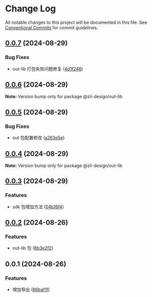 # Change Log

All notable changes to this project will be documented in this file.
See [Conventional Commits](https://conventionalcommits.org) for commit guidelines.

## [0.0.7](https://github.com/hzl-stack/Zil-Design/compare/@zil-design/out-lib@0.0.6...@zil-design/out-lib@0.0.7) (2024-08-29)

### Bug Fixes

- out-lib 打包失败问题修复 ([4d1f246](https://github.com/hzl-stack/Zil-Design/commit/4d1f2468cd157af37b63fed00e8083d5a0527c03))

## [0.0.6](https://github.com/hzl-stack/Zil-Design/compare/@zil-design/out-lib@0.0.5...@zil-design/out-lib@0.0.6) (2024-08-29)

**Note:** Version bump only for package @zil-design/out-lib

## [0.0.5](https://github.com/hzl-stack/Zil-Design/compare/@zil-design/out-lib@0.0.4...@zil-design/out-lib@0.0.5) (2024-08-29)

### Bug Fixes

- out 包配置修改 ([a263e5e](https://github.com/hzl-stack/Zil-Design/commit/a263e5e2af3c527685aa4a6d57bd120715388d40))

## [0.0.4](https://github.com/hzl-stack/Zil-Design/compare/@zil-design/out-lib@0.0.3...@zil-design/out-lib@0.0.4) (2024-08-29)

**Note:** Version bump only for package @zil-design/out-lib

## [0.0.3](https://github.com/hzl-stack/Zil-Design/compare/@zil-design/out-lib@0.0.2...@zil-design/out-lib@0.0.3) (2024-08-29)

### Features

- sdk 包增加方法 ([04b16f4](https://github.com/hzl-stack/Zil-Design/commit/04b16f488bfd99824e8fad58dfe8c118b9ec1f81))

## [0.0.2](https://github.com/hzl-stack/Zil-Design/compare/@zil-design/out-lib@0.0.1...@zil-design/out-lib@0.0.2) (2024-08-26)

### Features

- out-lib 包 ([8b3e2f2](https://github.com/hzl-stack/Zil-Design/commit/8b3e2f272d460be70ec845d080228ab995609087))

## 0.0.1 (2024-08-26)

### Features

- 增加导出 ([86baf1f](https://github.com/hzl-stack/Zil-Design/commit/86baf1f4f0a59f9f94b500edadfafdb1f37e66be))
